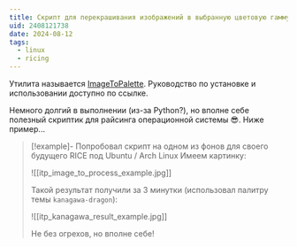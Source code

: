 ```yaml
---
title: Скрипт для перекрашивания изображений в выбранную цветовую гамму
uid: 2408121738
date: 2024-08-12
tags:
  - linux
  - ricing
---
```


Утилита называется [ImageToPalette](https://github.com/kyokazuki/ImageToPalette). Руководство по установке и использовании доступно по ссылке.

Немного долгий в выполнении (из-за Python?), но вполне себе полезный скриптик для райсинга операционной системы 😎. Ниже пример...

> [!example]- Попробовал скрипт на одном из фонов для своего будущего RICE под Ubuntu / Arch Linux
> Имеем картинку:
> 
> ![[itp_image_to_process_example.jpg]]
> 
> Такой результат получили за 3 минутки (использовал палитру темы `kanagawa-dragon`):
> 
> ![[itp_kanagawa_result_example.jpg]]
> 
> Не без огрехов, но вполне себе!
